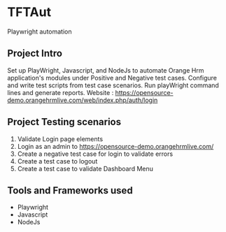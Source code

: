 # TFTAut
Playwright automation

## Project Intro
Set up PlayWright, Javascript, and NodeJs to automate Orange Hrm application's modules under Positive and Negative test cases. 
Configure and write test scripts from test case scenarios. 
Run playWright command lines and generate reports.
Website : https://opensource-demo.orangehrmlive.com/web/index.php/auth/login

## Project Testing scenarios
1. Validate Login page elements
2. Login as an admin to https://opensource-demo.orangehrmlive.com/
3. Create a negative test case for login to validate errors
4. Create a test case to logout
5. Create a test case to validate Dashboard Menu

## Tools and Frameworks used
- Playwright
- Javascript
- NodeJs

